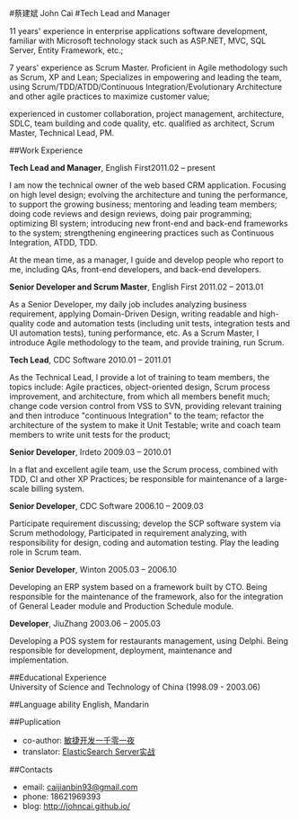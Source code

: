 #蔡建斌 John Cai
#Tech Lead and Manager

11 years' experience in enterprise applications software development, familiar with Microsoft technology stack such as ASP.NET, MVC, SQL Server, Entity Framework, etc.; 

7 years' experience as Scrum Master. Proficient in Agile methodology such as Scrum, XP and Lean; Specializes in empowering and leading the team, using Scrum/TDD/ATDD/Continuous Integration/Evolutionary Architecture and other agile practices to maximize customer value; 

experienced in customer collaboration, project management, architecture, SDLC, team building and code quality, etc. qualified as architect, Scrum Master, Technical Lead, PM.  
    
 
##Work Experience  

**Tech Lead and Manager**, English First<span class="timeline">2011.02 – present</span>

I am now the technical owner of the web based CRM application. Focusing on high level design; evolving the architecture and tuning the performance, to support the growing business; mentoring and leading team members; doing code reviews and design reviews, doing pair programming; optimizing BI system; introducing new front-end and back-end frameworks to the system; strengthening engineering practices such as Continuous Integration, ATDD, TDD.  

At the mean time, as a manager, I guide and develop people who report to me, including QAs, front-end developers, and back-end developers.


**Senior Developer and Scrum Master**, English First					<span class="timeline">2011.02 – 2013.01</span>

As a Senior Developer, my daily job includes analyzing business requirement, applying Domain-Driven Design, writing readable and high-quality code and automation tests (including unit tests, integration tests and UI automation tests), tuning performance, etc.
As a Scrum Master, I introduce Agile methodology to the team, and provide training, run Scrum.


**Tech Lead**, CDC Software								<span class="timeline">2010.01 – 2011.01</span>

As the Technical Lead, I provide a lot of training to team members, the topics include: Agile practices, object-oriented design, Scrum process improvement, and architecture, from which all members benefit much; change code version control from VSS to SVN, providing relevant training and then introduce "continuous Integration" to the team; refactor the architecture of the system to make it Unit Testable; write and coach team members to write unit tests for the product; 


**Senior Developer**, Irdeto						   		<span class="timeline">2009.03 – 2010.01</span>

In a flat and excellent agile team, use the Scrum process, combined with TDD, CI and other XP Practices; be responsible for maintenance of a large-scale billing system.


**Senior Developer**, CDC Software							<span class="timeline">2006.10 – 2009.03</span>

Participate requirement discussing; develop the SCP software system via Scrum methodology, Participated in requirement analyzing, with responsibility for design, coding and automation testing. Play the leading role in Scrum team.



**Senior Developer**, Winton								<span class="timeline">2005.03 – 2006.10</span>

Developing an ERP system based on a framework built by CTO. Being responsible for the maintenance of the framework, also for the integration of General Leader module and Production Schedule module.


**Developer**, JiuZhang									<span class="timeline">2003.06 – 2005.03</span>

Developing a POS system for restaurants management, using Delphi.  Being responsible for development, deployment, maintenance and implementation. 


##Educational Experience  
University of Science and Technology of China <span class="timeline">(1998.09 - 2003.06)</span>


##Language ability
English, Mandarin  

##Puplication

- co-author: [敏捷开发一千零一夜](http://item.jd.com/11281352.html)
- translator: [ElasticSearch Server实战](http://www.ituring.com.cn/book/1447)

##Contacts

- email: caijianbin93@gmail.com
- phone: 18621969393
- blog: http://johncai.github.io/